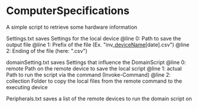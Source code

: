 # ComputerSpecifications

A simple script to retrieve some  hardware information

Settings.txt saves Settings for the local device
  @line 0: Path to save the output file
  @line 1: Prefix of the file (Ex. "inv_[deviceName](_)[date].csv")
  @line 2: Ending of the file (here: ".csv")
  
domainSetting.txt saves Settings that influence the DomainScript
  @line 0: remote Path on the remote device to save the local script
  @line 1: actual Path to run the script via the command (Invoke-Command)
  @line 2: collection Folder to copy the local files from the remote command to the executing device
  
Peripherals.txt saves a list of the remote devices to run the domain script on
